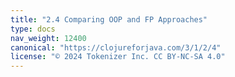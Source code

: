 ```yaml
---
title: "2.4 Comparing OOP and FP Approaches"
type: docs
nav_weight: 12400
canonical: "https://clojureforjava.com/3/1/2/4"
license: "© 2024 Tokenizer Inc. CC BY-NC-SA 4.0"
---
```

